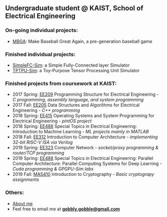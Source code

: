 ## Undergraduate student @ KAIST, School of Electrical Engineering

### On-going individual projects:
- [MBGA](https://github.com/gobblygobble/MBGA): Make Baseball Great Again, a pre-generation baseball game

### Finished individual projects:
- [SimpleFC-Sim](https://github.com/gobblygobble/SimpleFC-Sim): a Simple Fully-Connected layer Simulator
- [TPTPU-Sim](https://github.com/gobblygobble/tptpu-sim): a Toy-Purpose Tensor Processing Unit Simulator

### Finished projects from coursework at KAIST:
- 2017 Spring: [EE209](https://github.com/gobblygobble/EE209) Programming Structure for Electrical Engineering - *C programming, assembly language, and system programming*
- 2017 Fall: [EE205](https://github.com/gobblygobble/EE205) Data Structures and Algorithms for Electrical Engineering - *C++ programming*
- 2018 Spring: [EE415](https://github.com/gobblygobble/EE415) Operating Systems and System Programming for Electrical Engineering - *pintOS project*
- 2018 Spring: [EE488](https://github.com/gobblygobble/EE488-IML-) Special Topics in Electrical Engineering: Introduction to Machine Learning - *ML projects mainly in MATLAB*
- 2018 Fall: [EE312](https://github.com/gobblygobble/EE312) Introduction to Computer Architecture - *implementing 32-bit RISC-V ISA via Verilog*
- 2019 Spring: [EE323](https://github.com/gobblygobble/EE323) Computer Network - *socket/proxy programming & router/TCP programming*
- 2019 Spring: [EE488](https://github.com/gobblygobble/EE488-PCA-PCSDL-) Special Topics in Electrical Engineering: Parallel Computer Architecture: Parallel Computing Systems for Deep Learning - *Cuda programming & GPGPU-Sim labs*
- 2019 Fall: [MAS410](https://github.com/gobblygobble/MAS410) Introduction to Cryptography - *Basic cryptograpy assignments*

### Others:
- [About me](/about)
- Feel free to email me at **gobbly.gobble@gmail.com**
